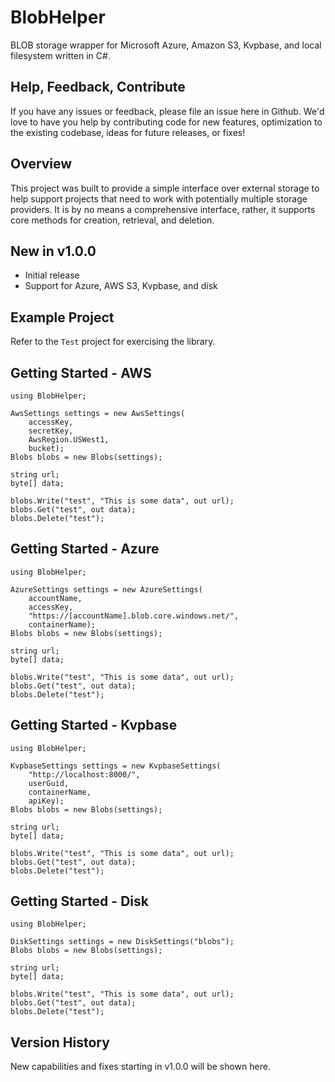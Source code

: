 # BlobHelper
BLOB storage wrapper for Microsoft Azure, Amazon S3, Kvpbase, and local filesystem written in C#.

[nuget]:     https://www.nuget.org/packages/BlobHelper/
[nuget-img]: https://badge.fury.io/nu/Object.svg

## Help, Feedback, Contribute
If you have any issues or feedback, please file an issue here in Github. We'd love to have you help by contributing code for new features, optimization to the existing codebase, ideas for future releases, or fixes!

## Overview
This project was built to provide a simple interface over external storage to help support projects that need to work with potentially multiple storage providers.  It is by no means a comprehensive interface, rather, it supports core methods for creation, retrieval, and deletion.

## New in v1.0.0
- Initial release
- Support for Azure, AWS S3, Kvpbase, and disk
 
## Example Project
Refer to the ```Test``` project for exercising the library.

## Getting Started - AWS
```
using BlobHelper;

AwsSettings settings = new AwsSettings(
	accessKey, 
	secretKey, 
	AwsRegion.USWest1,
	bucket);
Blobs blobs = new Blobs(settings);

string url;
byte[] data;

blobs.Write("test", "This is some data", out url);
blobs.Get("test", out data);
blobs.Delete("test");
```

## Getting Started - Azure
```
using BlobHelper;

AzureSettings settings = new AzureSettings(
	accountName, 
	accessKey, 
	"https://[accountName].blob.core.windows.net/", 
	containerName);
Blobs blobs = new Blobs(settings);

string url;
byte[] data;

blobs.Write("test", "This is some data", out url);
blobs.Get("test", out data);
blobs.Delete("test");
```

## Getting Started - Kvpbase
```
using BlobHelper;

KvpbaseSettings settings = new KvpbaseSettings(
	"http://localhost:8000/", 
	userGuid, 
	containerName, 
	apiKey);
Blobs blobs = new Blobs(settings);

string url;
byte[] data;

blobs.Write("test", "This is some data", out url);
blobs.Get("test", out data);
blobs.Delete("test");
```

## Getting Started - Disk
```
using BlobHelper;

DiskSettings settings = new DiskSettings("blobs"); 
Blobs blobs = new Blobs(settings);

string url;
byte[] data;

blobs.Write("test", "This is some data", out url);
blobs.Get("test", out data);
blobs.Delete("test");
```

## Version History
New capabilities and fixes starting in v1.0.0 will be shown here.
